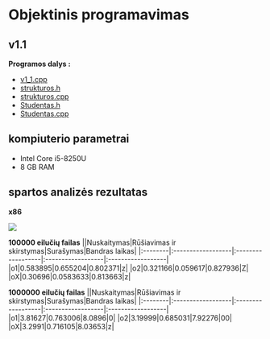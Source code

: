 # Objektinis programavimas

## v1.1

**Programos dalys :**
* [v1_1.cpp](https://github.com/siveta/Uzduotis_2/blob/v1.1/v1_1.cpp)
* [strukturos.h](https://github.com/siveta/Uzduotis_2/blob/v1.1/strukturos.h)
* [strukturos.cpp](https://github.com/siveta/Uzduotis_2/blob/v1.1/strukturos.cpp)
* [Studentas.h](https://github.com/siveta/Uzduotis_2/blob/v1.1/Studentas.h)
* [Studentas.cpp](https://github.com/siveta/Uzduotis_2/blob/v1.1/Studentas.cpp)

## kompiuterio parametrai
* Intel Core i5-8250U
* 8 GB RAM 

## spartos analizės rezultatas
**x86**

![](https://github.com/siveta/Uzduotis_2/blob/v1.1/greicio_analize.png)

**100000 eilučių failas**
||Nuskaitymas|Rūšiavimas ir skirstymas|Surašymas|Bandras laikas|
|:--------|:------------------|:------------------|:------------------|:------------------|
|o1|0.583895|0.655204|0.802371|z|
|o2|0.321166|0.059617|0.827936|Z|
|oX|0.30696|0.0583633|0.813663|z|

**1000000 eilučių failas**
||Nuskaitymas|Rūšiavimas ir skirstymas|Surašymas|Bandras laikas|
|:--------|:------------------|:------------------|:------------------|:------------------|
|o1|3.81627|0.763006|8.0896|0|
|o2|3.19999|0.685031|7.92276|00|
|oX|3.2991|0.716105|8.03653|z|
